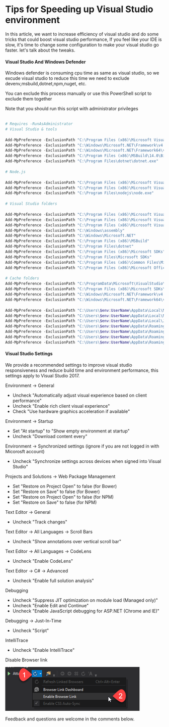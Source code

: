 # Tips for Speeding up Visual Studio environment

In this article, we want to increase efficiency of visual studio and do some tricks that could boost visual studio performance,
If you feel like your IDE is slow, it's time to change some configuration to make your visual studio go faster. let's talk about the tweaks.


#### Visual Studio And Windows Defender

Windows defender is consuming cpu time as same as visual studio, so we excude visual studio to reduce this time
we need to exclude devenv,msbuild,dotnet,npm,nuget, etc.

You can exclude this process manually or use this PowerShell script to exclude them together 

Note that you should run this script with administrator privileges

```powershell

# Requires -RunAsAdministrator
# Visual Studio & tools

Add-MpPreference -ExclusionPath "C:\Program Files (x86)\Microsoft Visual Studio\2017\Professional\Common7\IDE\devenv.exe"
Add-MpPreference -ExclusionPath "C:\Windows\Microsoft.NET\Framework\v4.0.30319\MSBuild.exe"
Add-MpPreference -ExclusionPath "C:\Windows\Microsoft.NET\Framework64\v4.0.30319\MSBuild.exe"
Add-MpPreference -ExclusionPath "C:\Program Files (x86)\MSBuild\14.0\Bin\MSBuild.exe"
Add-MpPreference -ExclusionPath "C:\Program Files\dotnet\dotnet.exe"

# Node.js

Add-MpPreference -ExclusionPath "C:\Program Files (x86)\Microsoft Visual Studio\2017\Professional\Web\External\node.exe"
Add-MpPreference -ExclusionPath "C:\Program Files (x86)\Microsoft Visual Studio\2017\Professional\Common7\ServiceHub\Hosts\ServiceHub.Host.Node.x86\ServiceHub.Host.Node.x86.exe"
Add-MpPreference -ExclusionPath "C:\Program Files\nodejs\node.exe"

# Visual Studio folders

Add-MpPreference -ExclusionPath "C:\Program Files (x86)\Microsoft Visual Studio 10.0"
Add-MpPreference -ExclusionPath "C:\Program Files (x86)\Microsoft Visual Studio 14.0"
Add-MpPreference -ExclusionPath "C:\Program Files (x86)\Microsoft Visual Studio"
Add-MpPreference -ExclusionPath "C:\Windows\assembly"
Add-MpPreference -ExclusionPath "C:\Windows\Microsoft.NET"
Add-MpPreference -ExclusionPath "C:\Program Files (x86)\MSBuild"
Add-MpPreference -ExclusionPath "C:\Program Files\dotnet"
Add-MpPreference -ExclusionPath "C:\Program Files (x86)\Microsoft SDKs"
Add-MpPreference -ExclusionPath "C:\Program Files\Microsoft SDKs"
Add-MpPreference -ExclusionPath "C:\Program Files (x86)\Common Files\Microsoft Shared\MSEnv"
Add-MpPreference -ExclusionPath "C:\Program Files (x86)\Microsoft Office"

# Cache folders
Add-MpPreference -ExclusionPath "C:\ProgramData\Microsoft\VisualStudio\Packages"
Add-MpPreference -ExclusionPath "C:\Program Files (x86)\Microsoft SDKs\NuGetPackages"
Add-MpPreference -ExclusionPath "C:\Windows\Microsoft.NET\Framework\v4.0.30319\Temporary ASP.NET Files"
Add-MpPreference -ExclusionPath "C:\Windows\Microsoft.NET\Framework64\v4.0.30319\Temporary ASP.NET Files"

Add-MpPreference -ExclusionPath "C:\Users\$env:UserName\AppData\Local\Microsoft\VisualStudio"
Add-MpPreference -ExclusionPath "C:\Users\$env:UserName\AppData\Local\Microsoft\WebsiteCache"
Add-MpPreference -ExclusionPath "C:\Users\$env:UserName\AppData\Local\Jetbrains"
Add-MpPreference -ExclusionPath "C:\Users\$env:UserName\AppData\Roaming\Microsoft\VisualStudio"
Add-MpPreference -ExclusionPath "C:\Users\$env:UserName\AppData\Roaming\JetBrains"
Add-MpPreference -ExclusionPath "C:\Users\$env:UserName\AppData\Roaming\npm"
Add-MpPreference -ExclusionPath "C:\Users\$env:UserName\AppData\Roaming\npm-cache"

```

#### Visual Studio Settings

We provide a recommended settings to improve visual studio responsiveness and reduce build time and environment performance,
this settings apply to Visual Studio 2017.


Environment -> General
* Uncheck "Automatically adjust visual experience based on client performance"
* Uncheck "Enable rich client visual experience"
* Check "Use hardware graphics acceleration if available"


Environment -> Startup
* Set "At startup" to "Show empty environment at startup"
* Uncheck "Download content every"


Environment -> Synchronized settings (ignore if you are not logged in with Micorosft account)
* Uncheck "Synchronize settings across devices when signed into Visual Studio"


Projects and Solutions -> Web Package Management
* Set "Restore on Project Open" to false (for Bower)
* Set "Restore on Save" to false (for Bower)
* Set "Restore on Project Open" to false (for NPM)
* Set "Restore on Save" to false (for NPM)

Text Editor -> General
* Uncheck "Track changes"


Text Editor -> All Languages -> Scroll Bars
* Uncheck "Show annotations over vertical scroll bar"


Text Editor -> All Languages -> CodeLens
* Uncheck "Enable CodeLens"


Text Editor -> C# -> Advanced
* Uncheck "Enable full solution analysis"


Debugging
* Uncheck "Suppress JIT optimization on module load (Managed only)"
* Uncheck "Enable Edit and Continue"
* Uncheck "Enable JavaScript debugging for ASP.NET (Chrome and IE)"


Debugging -> Just-In-Time
* Uncheck "Script"


IntelliTrace
* Uncheck "Enable IntelliTrace"

Disable Browser link

![](/assets/browser-link.png)



Feedback and questions are welcome in the comments below.
